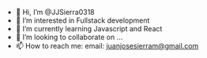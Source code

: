 - 👋 Hi, I’m @JJSierra0318
- 👀 I’m interested in Fullstack development
- 🌱 I’m currently learning Javascript and React
- 💞️ I’m looking to collaborate on ...
- 📫 How to reach me: email: juanjosesierram@gmail.com

<!---
JJSierra0318/JJSierra0318 is a ✨ special ✨ repository because its `README.md` (this file) appears on your GitHub profile.
You can click the Preview link to take a look at your changes.
--->
